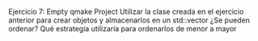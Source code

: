 Ejercicio 7:
Empty qmake Project
Utilizar la clase creada en el ejercicio anterior para crear objetos y almacenarlos en un std::vector
¿Se pueden ordenar? Qué estrategia utilizaría para ordenarlos de menor a mayor
